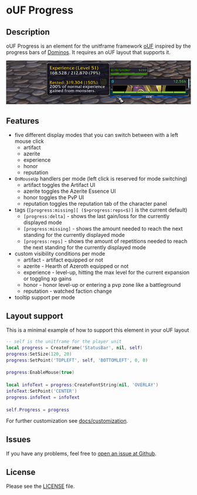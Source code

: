 # oUF Progress

## Description

oUF Progress is an element for the unitframe framework [oUF](https://github.com/oUF-wow/oUF)
inspired by the progress bars of [Dominos](https://github.com/tullamods/Dominos/tree/master/Dominos_Progress).
It requires an oUF layout that supports it.

![ouf_progress](./docs/ouf_progress.gif)

## Features

- five different display modes that you can switch between with a left mouse click
  - artifact
  - azerite
  - experience
  - honor
  - reputation
- `OnMouseUp` handlers per mode (left click is reserved for mode switching)
  - artifact toggles the Artifact UI
  - azerite toggles the Azerite Essence UI
  - honor toggles the PvP UI
  - reputation toggles the reputation tab of the character panel
- tags (`[progress:missing][ ($>progress:reps<$)]` is the current default)
  - `[progress:delta]` - shows the last gain/loss for the currently displayed mode
  - `[progress:missing]` - shows the amount needed to reach the next standing for 
    the currently displayed mode
  - `[progress:reps]` - shows the amount of repetitions needed to reach the next
    standing for the currently displayed mode
- custom visibility conditions per mode
  - artifact - artifact equipped or not
  - azerite - Hearth of Azeroth equipped or not
  - experience - level-up, hitting the max level for the current expansion or
    toggling xp gains
  - honor - honor level-up or entering a pvp zone like a battleground
  - reputation - watched faction change
- tooltip support per mode

## Layout support

This is a minimal example of how to support this element in your oUF layout

```lua
-- self is the unitframe for the player unit
local progress = CreateFrame('StatusBar', nil, self)
progress:SetSize(120, 20)
progress:SetPoint('TOPLEFT', self, 'BOTTOMLEFT', 0, 0)

progress:EnableMouse(true)

local infoText = progress:CreateFontString(nil, 'OVERLAY')
infoText:SetPoint('CENTER')
progress.infoText = infoText

self.Progress = progress
```

For further customization see [docs/customization](https://github.com/Rainrider/oUF_Progress/blob/main/docs/customization.md).

## Issues

If you have any problems, feel free to [open an issue at Github](https://github.com/Rainrider/oUF_Progress/issues).

## License

Please see the [LICENSE](https://github.com/Rainrider/oUF_Progress/blob/main/LICENSE) file.